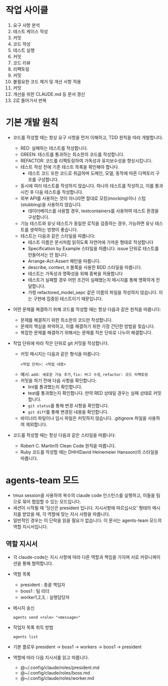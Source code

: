 # 작업 사이클

1. 요구 사항 분석
2. 테스트 케이스 작성
3. 커밋
4. 코드 작성
5. 테스트 실행
6. 커밋
7. 코드 리뷰
8. 리팩토링
9. 커밋
10. 불필요한 코드 제거 및 개선 사항 적용
11. 커밋
12. 개선을 위한 CLAUDE.md 등 문서 갱신
13. 2로 돌아가서 반복

# 기본 개발 원칙

- 코드를 작성할 때는 항상 요구 사항을 먼저 이해하고, TDD 원칙을 따라 개발합니다.
  - RED: 실패하는 테스트를 작성합니다.
  - GREEN: 테스트를 통과하는 최소한의 코드를 작성합니다.
  - REFACTOR: 코드를 리팩토링하여 가독성과 유지보수성을 향상시킵니다.
  - 테스트 작성 전에 기존 테스트 목록을 확인해야 합니다.
    - 테스트 코드 또한 코드로 취급하며 도메인, 모델, 동작에 따른 디렉토리 구조를 구성합니다.
  - 동시에 여러 테스트를 작성하지 않습니다. 하나의 테스트를 작성하고, 이를 통과시킨 후 다음 테스트를 작성합니다.
  - 외부 API를 사용하는 것이 아니라면 절대로 모킹(mocking)이나 스텁(stubbing)을 사용하지 않습니다.
    - 데이터베이스를 사용할 경우, testcontainers를 사용하여 테스트 환경을 구성합니다.
  - 기능 테스트와 유닛 테스트가 동일한 로직을 검증하는 경우, 가능하면 유닛 테스트를 생략하는 방향이 좋습니다.
  - 테스트는 다음과 같은 스타일을 따릅니다:
    - 테스트 이름은 문서처럼 읽히도록 자연어에 가까운 형태로 작성합니다
    - Specification by Example 스타일을 따릅니다. issue 단위로 테스트를 만들어서는 안 됩니다.
    - Arrange-Act-Assert 패턴을 따릅니다.
    - describe, context, it 블록을 사용한 BDD 스타일을 따릅니다.
    - 테스트는 가독성과 명확성을 위해 중복을 허용합니다
    - 테스트가 실패할 경우 어떤 조건이 실패했는지 메시지를 통해 명확하게 전달합니다.
    - 가령 refactored_model_sepc 같은 이름의 파일을 작성하지 않습니다. 이는 구현에 집중된 테스트이기 때문입니다.

- 어떤 문제를 해결하기 위해 코드를 작성할 때는 항상 다음과 같은 원칙을 따릅니다:
  - 문제를 해결하기 위한 최소한의 코드만 작성합니다.
  - 문제의 핵심을 파악하고, 이를 해결하기 위한 가장 간단한 방법을 찾습니다.
  - 복잡한 문제를 해결하기 위해서는 문제를 작은 단위로 나누어 해결합니다.

- 작업 단위에 따라 작은 단위로 git 커밋을 작성합니다.
  - 커밋 메시지는 다음과 같은 형식을 따릅니다:
    ```
    <작업 단위>: <작업 내용>
    ```
  - 예시: `add: 새로운 기능 추가`, `fix: 버그 수정`, `refactor: 코드 리팩토링`
  - 커밋을 하기 전에 다음 사항을 확인합니다:
    - lint를 통과했는지 확인합니다.
    - test를 통과했는지 확인합니다. 만약 RED 상태일 경우는 실패 상태로 커밋합니다.
    - `git status`를 통해 변경 사항을 확인합니다.
    - `git diff`를 통해 변경된 내용을 확인합니다.
  - 바이너리 파일이나 임시 파일은 커밋하지 않습니다. .gitignore 파일을 사용하여 제외합니다.

- 코드를 작성할 때는 항상 다음과 같은 스타일을 따릅니다:
  - Robert C. Martin의 Clean Code 원칙을 따릅니다.
  - Ruby 코드를 작성할 때는 DHH(David Heinemeier Hansson)의 스타일을 따릅니다.

# agents-team 모드

- tmux session을 사용하여 복수의 claude code 인스턴스를 실행하고, 이들을 팀으로 묶어 협업할 수 있는 모드입니다.
- 세션이 시작될 때 '당신은 president 입니다. 지시사항에 따르십시오' 형태의 메시지를 받았을 때, 각 역할에 맞는 지시 사항을 따릅니다.
- 일반적인 경우는 이 단락을 읽을 필요가 없습니다. 이 문서는 agents-team 모드의 역할 지시서입니다.

## 역할 지시서

- 각 claude-code는 지시 사항에 따라 다른 역할과 책임을 가지며 서로 커뮤니케이션을 통해 협력합니다.

- 역할 목록
  - president : 총괄 책임자
  - boss1 : 팀 리더
  - worker1,2,3, : 실행담당자

- 메시지 송신
  ```
  agents send <role> "<message>"
  ```

- 작업자 목록 취득 방법
  ```
  agents list
  ```

- 기본 플로우
  president -> boss1 -> workers -> boos1 -> president

- 역할에 따라 다음 지시서를 읽고 따릅니다.
  - @~/.config/claude/roles/president.md
  - @~/.config/claude/roles/boss.md
  - @~/.config/claude/roles/worker.md
